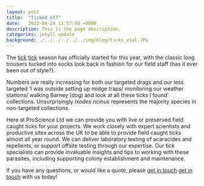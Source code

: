 ```yaml
---
layout: post
title:  "Ticked off"
date:   2023-04-24 11:57:58 +0000
description: This is the page description.
categories: jekyll update
background: ./../../../../../img/blog/ticks_vial.JPG
---
```

The [tick] [tick] season has officially started for this year, with the classic long trousers tucked into socks look back in fashion for our field staff (has it ever been out of style?).

[tick]: https://www.proscience.uk/jekyll/update/2022/03/04/ticks.html


Numbers are really increasing for both our targeted drags and our less targeted ‘I was outside setting up midge traps/ monitoring our weather stations/ walking Barney (dog) and look at all these ticks I found’ collections. Unsurprisingly *Ixodes ricinus* represents the majority species in non-targeted collections.

Here at ProScience Ltd we can provide you with live or preserved field caught ticks for your projects. We work closely with expert scientists and productive sites across the UK to be able to provide field caught ticks almost all year round. We can deliver laboratory testing of acaracides and repellents, or support offsite testing through our expertise. Our tick specialists can provide invaluable insights and tips to working with these parasites, including supporting colony establishment and maintenance. 

If you have any questions, or would like a quote, please [get in touch] [get in touch] with us today!

[get in touch]: https://www.proscience.uk/contact/